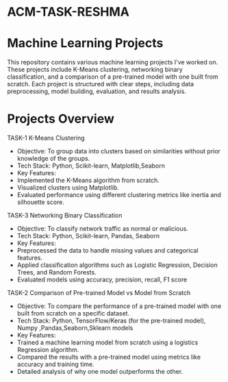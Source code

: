 # ACM-TASK-RESHMA
# Machine Learning Projects
This repository contains various machine learning projects I've worked on. These projects include K-Means clustering, networking binary classification, and a comparison of a pre-trained model with one built from scratch. Each project is structured with clear steps, including data preprocessing, model building, evaluation, and results analysis.

# Projects Overview
TASK-1 K-Means Clustering 
- Objective: To group data into clusters based on similarities without prior knowledge of the groups.
- Tech Stack: Python, Scikit-learn, Matplotlib,Seaborn
- Key Features:
- Implemented the K-Means algorithm from scratch.
- Visualized clusters using Matplotlib.
- Evaluated performance using different clustering metrics like inertia and silhouette score.

TASK-3 Networking Binary Classification

- Objective: To classify network traffic as normal or malicious.
- Tech Stack: Python, Scikit-learn, Pandas, Seaborn
- Key Features:
- Preprocessed the data to handle missing values and categorical features.
- Applied classification algorithms such as Logistic Regression, Decision Trees, and Random Forests.
- Evaluated models using accuracy, precision, recall, F1 score

TASK-2 Comparison of Pre-trained Model vs Model from Scratch

- Objective: To compare the performance of a pre-trained model with one built from scratch on a specific dataset.
- Tech Stack: Python, TensorFlow/Keras (for the pre-trained model), Numpy ,Pandas,Seaborn,Sklearn models
- Key Features:
- Trained a machine learning model from scratch using a logistics Regression algorithm.
- Compared the results with a pre-trained model using metrics like accuracy and training time.
- Detailed analysis of why one model outperforms the other. 
